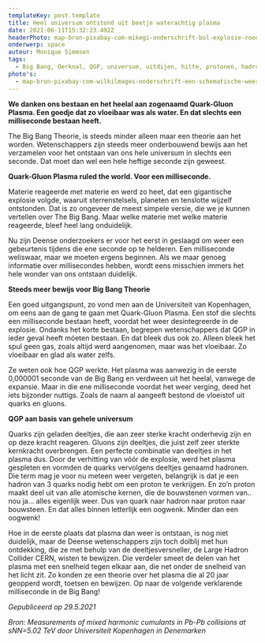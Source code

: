 ```yaml
---
templateKey: post.template
title: Heel universum ontstond uit beetje waterachtig plasma
date: 2021-06-11T15:32:23.492Z
headerPhoto: map-bron-pixabay-com-mikegi-onderschrift-bol-explosie-rood-geel-image-img-bol-explosie-rood-geel-jpg
onderwerp: space
auteur: Monique Siemsen
tags:
  - Big Bang, Oerknal, QGP, universum, uitdijen, hitte, protonen, hadronen
photo's:
  - map-bron-pixabay-com-wilkilmages-onderschrift-een-schematische-weergave-van-wat-er-in-het-universum-gebeurde-na-de-oerknal-een-theorie-waarvoor-steeds-meer-bewijs-gevonden-wordt-image-img-big-bang-verloop-sterren-jpg
---
```

**We danken ons bestaan en het heelal aan zogenaamd Quark-Gluon Plasma. Een goedje dat zo vloeibaar was als water. En dat slechts een milliseconde bestaan heeft.**

The Big Bang Theorie, is steeds minder alleen maar een theorie aan het worden. Wetenschappers zijn steeds meer onderbouwend bewijs aan het verzamelen voor het ontstaan van ons hele universum in slechts een seconde. Dat moet dan wel een hele heftige seconde zijn geweest.

**Quark-Gluon Plasma ruled the world. Voor een milliseconde.**

Materie reageerde met materie en werd zo heet, dat een gigantische explosie volgde, waaruit sterrenstelsels, planeten en tenslotte wijzelf ontstonden. Dat is zo ongeveer de meest simpele versie, die we je kunnen vertellen over The Big Bang. Maar welke materie met welke materie reageerde, bleef heel lang onduidelijk.

Nu zijn Deense onderzoekers er voor het eerst in geslaagd om weer een gebeurtenis tijdens die ene seconde op te helderen. Een milliseconde weliswaar, maar we moeten ergens beginnen. Als we maar genoeg informatie over millisecondes hebben, wordt eens misschien immers het hele wonder van ons ontstaan duidelijk.

**Steeds meer bewijs voor Big Bang Theorie**

Een goed uitgangspunt, zo vond men aan de Universiteit van Kopenhagen, om eens aan de gang te gaan met Quark-Gluon Plasma. Een stof die slechts een milliseconde bestaan heeft, voordat het weer desintegreerde in de explosie. Ondanks het korte bestaan, begrepen wetenschappers dat QGP in ieder geval heeft móeten bestaan. En dat bleek dus ook zo. Alleen bleek het spul geen gas, zoals altijd werd aangenomen, maar was het vloeibaar. Zo vloeibaar en glad als water zelfs.

Ze weten ook hoe QGP werkte. Het plasma was aanwezig in de eerste 0,000001 seconde van de Big Bang en verdween uit het heelal, vanwege de expansie. Maar in die ene milliseconde voordat het weer verging, deed het iets bijzonder nuttigs. Zoals de naam al aangeeft bestond de vloeistof uit quarks en gluons.  

**QGP aan basis van gehele universum**

Quarks zijn geladen deeltjes, die aan zeer sterke kracht onderhevig zijn en op deze kracht reageren. Gluons zijn deeltjes, die juist zelf zeer sterkte kernkracht overbrengen. Een perfecte combinatie van deeltjes in het plasma dus. Door de verhitting van vóór de explosie, werd het plasma gespleten en vormden de quarks vervolgens deeltjes genaamd hadronen. Die term mag je voor nu meteen weer vergeten, belangrijk is dat je een hadron van 3 quarks nodig hebt om een proton te verkrijgen. En zo’n proton maakt deel uit van alle atomische kernen, die de bouwstenen vormen van.. nou ja… alles eigenlijk weer. Dus van quark naar hadron naar proton naar bouwsteen. En dat alles binnen letterlijk een oogwenk. Minder dan een oogwenk!

Hoe in de eerste plaats dat plasma dan weer is ontstaan, is nog niet duidelijk, maar de Deense wetenschappers zijn toch dolblij met hun ontdekking, die ze met behulp van de deeltjesversneller, de Large Hadron Collider CERN, wisten te bewijzen. Die verdeler smeet de delen van het plasma met een snelheid tegen elkaar aan, die net onder de snelheid van het licht zit. Zo konden ze een theorie over het plasma die al 20 jaar geopperd wordt, toetsen en bewijzen. Op naar de volgende verklarende milliseconde in de Big Bang!

*Gepubliceerd op 29.5.2021*

*Bron: Measurements of mixed harmonic cumulants in Pb-Pb collisions at sNN=5.02 TeV door Universiteit Kopenhagen in Denemarken*